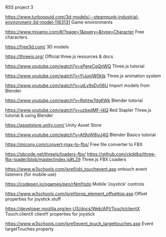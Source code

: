 
RSS project 3

https://www.turbosquid.com/3d-models/--steampunk-industrial-environment-3d-model-1163131
Game environments

https://www.mixamo.com/#/?page=1&query=&type=Character
Free characters

https://free3d.com/
3D models

https://threejs.org/
Official three.js resources & docs

https://www.youtube.com/watch?v=sPereCgQnWQ
Three.js tutorial

https://www.youtube.com/watch?v=YjJuniW0ktk
Three.js animation system

https://www.youtube.com/watch?v=utLy9sDv06U
Import models from Blender

https://www.youtube.com/watch?v=Rqhtw7dg6Wk
Blender tutorial

https://www.youtube.com/watch?v=uzkedMF-l4Q
Red Stapler Three.js tutorial & using Blender

https://assetstore.unity.com/
Unity Asset Store

https://www.youtube.com/watch?v=At9qW8ivJ4Q
Blender Basics tutorial 

https://miconv.com/convert-max-to-fbx/
Free file converter to FBX 

https://sbcode.net/threejs/loaders-fbx/
https://github.com/ckddbs/three-fbx-loader/blob/master/index.js#L29
Three.js FBX Loaders

https://www.w3schools.com/jsref/obj_touchevent.asp
ontouch event listeners (for mobile use)

https://codepen.io/ogames/pen/rNmYpdo
Mobile ‘Joystick’ controls

https://www.w3schools.com/jsref/prop_element_offsettop.asp
Offset properties for joystick stuff

https://developer.mozilla.org/en-US/docs/Web/API/Touch/clientX
Touch:clientX clientY properties for joystick

https://www.w3schools.com/jsref/event_touch_targettouches.asp
Event targetTouches property
